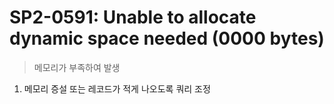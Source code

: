 SP2-0591: Unable to allocate dynamic space needed (0000 bytes)
===
>메모리가 부족하여 발생

1. 메모리 증설 또는 레코드가 적게 나오도록 쿼리 조정
